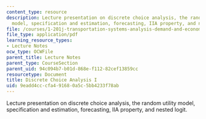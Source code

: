 ```yaml
---
content_type: resource
description: Lecture presentation on discrete choice analysis, the random utility
  model, specification and estimation, forecasting, IIA property, and nested logit.
file: /courses/1-201j-transportation-systems-analysis-demand-and-economics-fall-2008/9eadd4cccfa491680a5c5bb4233f78ab_MIT1_201JF08_lec03.pdf
file_type: application/pdf
learning_resource_types:
- Lecture Notes
ocw_type: OCWFile
parent_title: Lecture Notes
parent_type: CourseSection
parent_uid: 94c094b7-b01d-868e-f112-82cef13859cc
resourcetype: Document
title: Discrete Choice Analysis I
uid: 9eadd4cc-cfa4-9168-0a5c-5bb4233f78ab
---
```

Lecture presentation on discrete choice analysis, the random utility model, specification and estimation, forecasting, IIA property, and nested logit.

